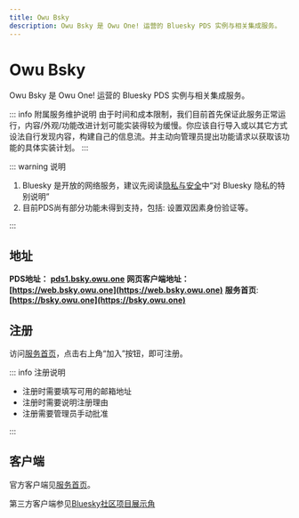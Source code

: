 ```yaml
---
title: Owu Bsky
description: Owu Bsky 是 Owu One! 运营的 Bluesky PDS 实例与相关集成服务。
---
```


# Owu Bsky

Owu Bsky 是 Owu One! 运营的 Bluesky PDS 实例与相关集成服务。

::: info 附属服务维护说明
由于时间和成本限制，我们目前首先保证此服务正常运行，内容/外观/功能改进计划可能实装得较为缓慢。你应该自行导入或以其它方式设法自行发现内容，构建自己的信息流。并主动向管理员提出功能请求以获取该功能的具体实装计划。
:::

::: warning 说明

1. Bluesky 是开放的网络服务，建议先阅读[隐私与安全](/guide/privacy-and-security.md)中“对 Bluesky 隐私的特别说明”
2. 目前PDS尚有部分功能未得到支持，包括: 设置双因素身份验证等。

:::

## 地址

**PDS地址：** **[pds1.bsky.owu.one](https://pds1.bsky.owu.one)**
**网页客户端地址：** **[https://web.bsky.owu.one](https://web.bsky.owu.one)**
**服务首页**: **[https://bsky.owu.one](https://bsky.owu.one)**

## 注册

访问[服务首页](https://bsky.owu.one)，点击右上角“加入”按钮，即可注册。

::: info 注册说明

- 注册时需要填写可用的邮箱地址
- 注册时需要说明注册理由
- 注册需要管理员手动批准

:::

## 客户端

官方客户端见[服务首页](https://bsky.owu.one)。

第三方客户端参见[Bluesky社区项目展示角](https://bsky.app/showcase?tags=client)

